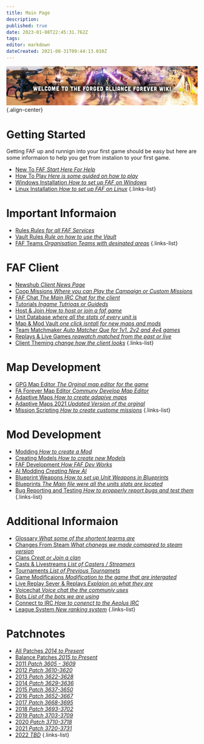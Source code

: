 ```yaml
---
title: Main Page
description: 
published: true
date: 2023-01-08T22:45:31.762Z
tags: 
editor: markdown
dateCreated: 2021-08-31T09:44:13.010Z
---
```


![wiki-banner.jpg](/wiki-banner.jpg){.align-center}

# Getting Started
Getting FAF up and runnign into your first game should be easy but here are some informaion to help you get from instalion to your first game.

- [New To FAF *Start Here For Help*](https://wiki.faforever.com/en/New-To-FAF)
- [How To Play *Here is some guided on how to play*](https://wiki.faforever.com/en/Learning-SupCom)
- [Windows Installation *How to set up FAF on Windows*](https://wiki.faforever.com/en/Learning-SupCom)
- [Linux Installation *How to set up FAF on Linux*](https://wiki.faforever.com/en/Learning-SupCom)
{.links-list}


# Important Informaion

- [Rules *Rules for all FAF Services*](https://wiki.faforever.com/en/FAF-Rules)
- [Vault Rules *Rule on how to use the Vault*](https://wiki.faforever.com/en/Vault-Rules)
- [FAF Teams *Organisation Teams with desinated areas*](https://wiki.faforever.com/en/FAF-Teams)
{.links-list}

# FAF Client

- [Newshub *Client News Page*](https://wiki.faforever.com/en/NewsHub)
- [Coop Missions *Where you can Play the Campaign or Custom Missions*](https://wiki.faforever.com/en/Coop-Missions)
- [FAF Chat *The Main IRC Chat for the client*](https://wiki.faforever.com/en/FAF-chat)
- [Tutorials *Ingame Tutrioas or Guideds*](https://wiki.faforever.com/en/Tutorials)
- [Host & Join *How to host or join a faf game*](https://wiki.faforever.com/en/Host-and-join-games)
- [Unit Database *where all the stats of every unit is*](https://wiki.faforever.com/en/Unit-Database)
- [Map & Mod Vault *one click isntall for new maps and mods*](https://wiki.faforever.com/en/Map-&-Mod-Vault)
- [Team Matchmaker *Auto Matcher Que for 1v1, 2v2 and 4v4 games*](https://wiki.faforever.com/en/tmm)
- [Replays & Live Games *reqwatch matched from the past or live*](https://wiki.faforever.com/en/Replays-&-Live-Games)
- [Client Theming *change how the client looks*](https://wiki.faforever.com/en/Theming)
{.links-list}


# Map Development

- [GPG Map Editor *The Orginal map editor for the game*](https://wiki.faforever.com/en/GPG-Map-Editor)
- [FA Forever Map Editor *Communy Develop Map Editor*](https://wiki.faforever.com/en/FA-Forever-Map-Editor)
- [Adaptive Maps *How to create adapive maps*](https://wiki.faforever.com/en/Adaptive-Maps)
- [Adaptive Maps 2021 *Updated Version of the orginal*](https://wiki.faforever.com/en/map-development/Adaptive-Mapping-2021)
- [Mission Scripting *How to create custome missions*](https://wiki.faforever.com/en/Mission-Scripting)
{.links-list}


# Mod Development

- [Modding *How to create a Mod*](https://wiki.faforever.com/en/Modding)
- [Creating Models *How to create new Models*](https://wiki.faforever.com/en/Creating-models)
- [FAF Development *How FAF Dev Works*](https://wiki.faforever.com/en/FAF-Development)
- [AI Modding *Creating New AI*](https://wiki.faforever.com/en/AI-Modding)
- [Blueprint Weapons *How to set up Unit Weapons in Blueprints*](https://wiki.faforever.com/en/Blueprints/Weapon)
- [Blueprints *The Main file were all the units stats are located*](https://wiki.faforever.com/en/Blueprints)
- [Bug Reporting and Testing *How to propperly report bugs and test them*](https://wiki.faforever.com/en/Bug-Reporting-and-Testing)
{.links-list}

# Additional Informaion

- [Glossary *What some of the shortent tearms are*](https://wiki.faforever.com/en/Glossary)
- [Changes From Steam *What chanegs we made compared to steam version*](https://wiki.faforever.com/en/Changes-from-steam)
- [Clans *Creat or Join a clan*](https://wiki.faforever.com/en/Clans)
- [Casts & Livestreams *List of Casters / Streamers*](https://wiki.faforever.com/en/Casts&Livestreams)
- [Tournaments *List of Previous Tournamets*](https://wiki.faforever.com/en/Tournaments)
- [Game Modificaions *Modification to the game that are intergated*](https://wiki.faforever.com/en/Game-Modifications-(Mods))
- [Live Replay Sever & Replays *Explaion on what they are*](https://wiki.faforever.com/en/LiveReplay-server-and-replays)
- [Voicechat *Voice chat the the communiy uses*](https://wiki.faforever.com/en/Voicechat-(Discord))
- [Bots *List of the bots we are using*](https://wiki.faforever.com/en/Bots)
- [Connect to IRC *How to conenct to the Aeolus IRC*](https://wiki.faforever.com/en/Chat-IRC-server)
- [League System *New ranking system*](https://wiki.faforever.com/en/league-system)
{.links-list}

# Patchnotes

- [All Patches *2014 to Present*](https://github.com/FAForever/fa/releases)
- [Balance Patches *2015 to Present*](http://patchnotes.faforever.com/)
- [2011 *Patch 3605 - 3609*](https://wiki.faforever.com/en/patches/Game-&-Balance-Patchnotes-2011)
- [2012 *Patch 3610-3620*](https://wiki.faforever.com/en/patches/Game-&-Balance-Patchnotes-2012)
- [2013 *Patch 3622-3628*](https://wiki.faforever.com/en/patches/Game-&-Balance-Patchnotes-2013)
- [2014 *Patch 3629-3636*](https://wiki.faforever.com/en/patches/Game-&-Balance-Patchnotes-2014)
- [2015 *Patch 3637-3650*](https://wiki.faforever.com/en/patches/Game-&-Balance-Patchnotes-2015)
- [2016 *Patch 3652-3667*](https://wiki.faforever.com/en/patches/Game-&-Balance-Patchnotes-2016)
- [2017 *Patch 3668-3695*](https://wiki.faforever.com/en/patches/Game-&-Balance-Patchnotes-2017)
- [2018 *Patch 3693-3702*](https://wiki.faforever.com/en/patches/Game-&-Balance-Patchnotes-2018)
- [2019 *Patch 3703-3709*](https://wiki.faforever.com/en/patches/Game-&-Balance-Patchnotes-2019)
- [2020 *Patch 3710-3718*](https://wiki.faforever.com/en/patches/Game-&-Balance-Patchnotes-2020)
- [2021 *Patch 3720-3731*](https://wiki.faforever.com/en/patches/Game-&-Balance-Patchnotes-2021)
- [2022 *TBD*](https://wiki.faforever.com/en/patches/Game-&-Balance-Patchnotes-2022)
{.links-list}